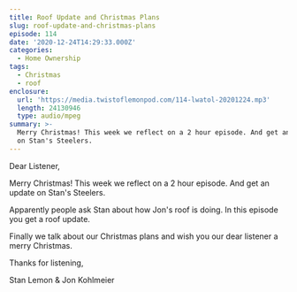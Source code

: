 ```yaml
---
title: Roof Update and Christmas Plans
slug: roof-update-and-christmas-plans
episode: 114
date: '2020-12-24T14:29:33.000Z'
categories:
  - Home Ownership
tags:
  - Christmas
  - roof
enclosure:
  url: 'https://media.twistoflemonpod.com/114-lwatol-20201224.mp3'
  length: 24130946
  type: audio/mpeg
summary: >-
  Merry Christmas! This week we reflect on a 2 hour episode. And get an update
  on Stan's Steelers.
---
```


Dear Listener,

Merry Christmas! This week we reflect on a 2 hour episode. And get an update on Stan's Steelers.

Apparently people ask Stan about how Jon's roof is doing. In this episode you get a roof update.

Finally we talk about our Christmas plans and wish you our dear listener a merry Christmas.

Thanks for listening,

Stan Lemon & Jon Kohlmeier

